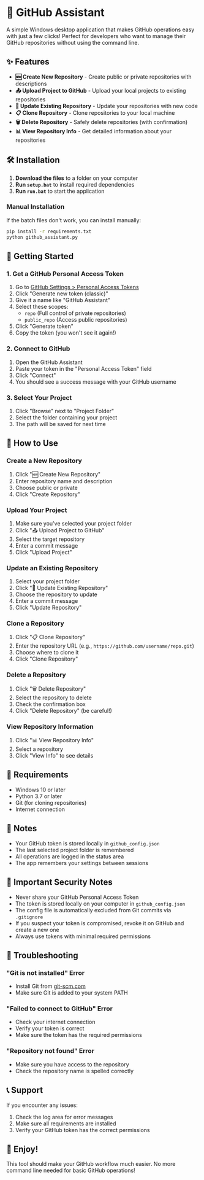 # 🚀 GitHub Assistant

A simple Windows desktop application that makes GitHub operations easy with just a few clicks! Perfect for developers who want to manage their GitHub repositories without using the command line.

## ✨ Features

- **🆕 Create New Repository** - Create public or private repositories with descriptions
- **📤 Upload Project to GitHub** - Upload your local projects to existing repositories
- **🔄 Update Existing Repository** - Update your repositories with new code
- **📋 Clone Repository** - Clone repositories to your local machine
- **🗑️ Delete Repository** - Safely delete repositories (with confirmation)
- **📊 View Repository Info** - Get detailed information about your repositories

## 🛠️ Installation

1. **Download the files** to a folder on your computer
2. **Run `setup.bat`** to install required dependencies
3. **Run `run.bat`** to start the application

### Manual Installation

If the batch files don't work, you can install manually:

```bash
pip install -r requirements.txt
python github_assistant.py
```

## 🔑 Getting Started

### 1. Get a GitHub Personal Access Token

1. Go to [GitHub Settings > Personal Access Tokens](https://github.com/settings/tokens/new)
2. Click "Generate new token (classic)"
3. Give it a name like "GitHub Assistant"
4. Select these scopes:
   - `repo` (Full control of private repositories)
   - `public_repo` (Access public repositories)
5. Click "Generate token"
6. Copy the token (you won't see it again!)

### 2. Connect to GitHub

1. Open the GitHub Assistant
2. Paste your token in the "Personal Access Token" field
3. Click "Connect"
4. You should see a success message with your GitHub username

### 3. Select Your Project

1. Click "Browse" next to "Project Folder"
2. Select the folder containing your project
3. The path will be saved for next time

## 🎯 How to Use

### Create a New Repository
1. Click "🆕 Create New Repository"
2. Enter repository name and description
3. Choose public or private
4. Click "Create Repository"

### Upload Your Project
1. Make sure you've selected your project folder
2. Click "📤 Upload Project to GitHub"
3. Select the target repository
4. Enter a commit message
5. Click "Upload Project"

### Update an Existing Repository
1. Select your project folder
2. Click "🔄 Update Existing Repository"
3. Choose the repository to update
4. Enter a commit message
5. Click "Update Repository"

### Clone a Repository
1. Click "📋 Clone Repository"
2. Enter the repository URL (e.g., `https://github.com/username/repo.git`)
3. Choose where to clone it
4. Click "Clone Repository"

### Delete a Repository
1. Click "🗑️ Delete Repository"
2. Select the repository to delete
3. Check the confirmation box
4. Click "Delete Repository" (be careful!)

### View Repository Information
1. Click "📊 View Repository Info"
2. Select a repository
3. Click "View Info" to see details

## 🔧 Requirements

- Windows 10 or later
- Python 3.7 or later
- Git (for cloning repositories)
- Internet connection

## 📝 Notes

- Your GitHub token is stored locally in `github_config.json`
- The last selected project folder is remembered
- All operations are logged in the status area
- The app remembers your settings between sessions

## 🚨 Important Security Notes

- Never share your GitHub Personal Access Token
- The token is stored locally on your computer in `github_config.json`
- The config file is automatically excluded from Git commits via `.gitignore`
- If you suspect your token is compromised, revoke it on GitHub and create a new one
- Always use tokens with minimal required permissions

## 🐛 Troubleshooting

### "Git is not installed" Error
- Install Git from [git-scm.com](https://git-scm.com/)
- Make sure Git is added to your system PATH

### "Failed to connect to GitHub" Error
- Check your internet connection
- Verify your token is correct
- Make sure the token has the required permissions

### "Repository not found" Error
- Make sure you have access to the repository
- Check the repository name is spelled correctly

## 📞 Support

If you encounter any issues:
1. Check the log area for error messages
2. Make sure all requirements are installed
3. Verify your GitHub token has the correct permissions

## 🎉 Enjoy!

This tool should make your GitHub workflow much easier. No more command line needed for basic GitHub operations!
